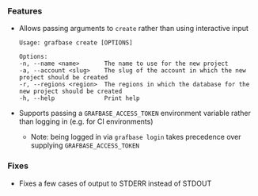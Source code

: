 ### Features

- Allows passing arguments to `create` rather than using interactive input

  ```
  Usage: grafbase create [OPTIONS]

  Options:
  -n, --name <name>       The name to use for the new project
  -a, --account <slug>    The slug of the account in which the new project should be created
  -r, --regions <region>  The regions in which the database for the new project should be created
  -h, --help              Print help
  ```

- Supports passing a `GRAFBASE_ACCESS_TOKEN` environment variable rather than logging in (e.g. for CI environments)
  - Note: being logged in via `grafbase login` takes precedence over supplying `GRAFBASE_ACCESS_TOKEN`

### Fixes

- Fixes a few cases of output to STDERR instead of STDOUT
